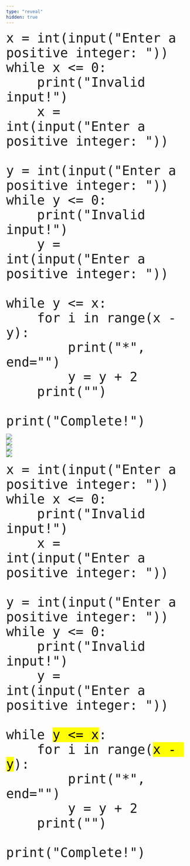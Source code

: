 ```yaml
---
type: "reveal"
hidden: true
---
```


<section>
    <pre><code style="font-size: 35px; line-height: 40px" class="language-python stretch">x = int(input("Enter a positive integer: "))
while x <= 0:
    print("Invalid input!")
    x = int(input("Enter a positive integer: "))<br>
y = int(input("Enter a positive integer: "))
while y <= 0:
    print("Invalid input!")
    y = int(input("Enter a positive integer: "))<br>
while y <= x:
    for i in range(x - y):
        print("*", end="")
        y = y + 2
    print("")<br>
print("Complete!")
</code></pre>
</section>

<section>
	<img class="stretch plain" src="/intro-python/images/05/output2.png">
</section>

<section>
	<img class="stretch plain" src="/intro-python/images/05/output3.png">
</section>

<section>
	<img class="stretch plain" src="/intro-python/images/05/output4.png">
</section>

<section>
	<img class="stretch plain" src="/intro-python/images/05/output5.png">
</section>

<section>
    <pre><code style="font-size: 35px; line-height: 40px" class="language-python stretch">x = int(input("Enter a positive integer: "))
while x <= 0:
    print("Invalid input!")
    x = int(input("Enter a positive integer: "))<br>
y = int(input("Enter a positive integer: "))
while y <= 0:
    print("Invalid input!")
    y = int(input("Enter a positive integer: "))<br>
while <mark>y <= x</mark>:
    for i in range(<mark>x - y</mark>):
        print("*", end="")
        y = y + 2
    print("")<br>
print("Complete!")
</code></pre>
</section>
